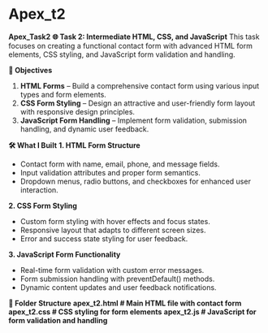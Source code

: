 # Apex_t2
**Apex_Task2**
**🌐 Task 2: Intermediate HTML, CSS, and JavaScript**
This task focuses on creating a functional contact form with advanced HTML form elements, CSS styling, and JavaScript form validation and handling.

**📌 Objectives**
1. **HTML Forms** – Build a comprehensive contact form using various input types and form elements.
2. **CSS Form Styling** – Design an attractive and user-friendly form layout with responsive design principles.
3. **JavaScript Form Handling** – Implement form validation, submission handling, and dynamic user feedback.

**🛠️ What I Built**
**1. HTML Form Structure**
* Contact form with name, email, phone, and message fields.
* Input validation attributes and proper form semantics.
* Dropdown menus, radio buttons, and checkboxes for enhanced user interaction.

**2. CSS Form Styling**
* Custom form styling with hover effects and focus states.
* Responsive layout that adapts to different screen sizes.
* Error and success state styling for user feedback.

**3. JavaScript Form Functionality**
* Real-time form validation with custom error messages.
* Form submission handling with preventDefault() methods.
* Dynamic content updates and user feedback notifications.

**📂 Folder Structure**
**apex_t2.html # Main HTML file with contact form**
**apex_t2.css # CSS styling for form elements**
**apex_t2.js # JavaScript for form validation and handling**
